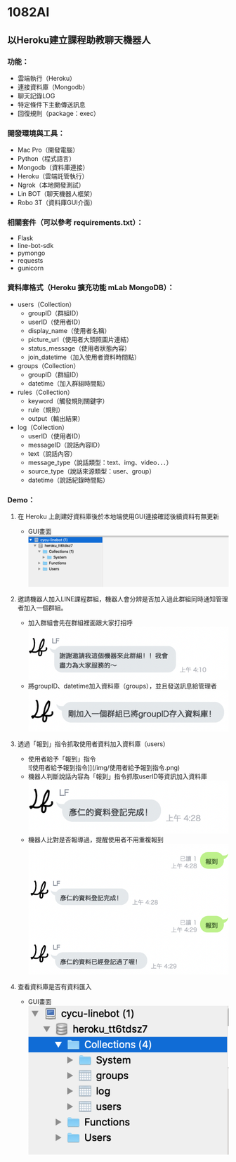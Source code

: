 # 1082AI
## 以Heroku建立課程助教聊天機器人

### 功能：
 - 雲端執行（Heroku）
 - 連接資料庫（Mongodb）
 - 聊天記錄LOG
 - 特定條件下主動傳送訊息
 - 回復規則（package：exec）

### 開發環境與工具：
 - Mac Pro（開發電腦）
 - Python（程式語言）
 - Mongodb（資料庫連接）
 - Heroku（雲端託管執行）
 - Ngrok（本地開發測試）
 - Lin BOT（聊天機器人框架）
 - Robo 3T（資料庫GUI介面）

### 相關套件（可以參考 requirements.txt）：
 - Flask
 - line-bot-sdk
 - pymongo
 - requests
 - gunicorn

### 資料庫格式（Heroku 擴充功能 mLab MongoDB）：
 - users（Collection）
    - groupID（群組ID）
    - userID（使用者ID）
    - display_name（使用者名稱）
    - picture_url（使用者大頭照圖片連結）
    - status_message（使用者狀態內容）
    - join_datetime（加入使用者資料時間點）
 - groups（Collection）
    - groupID（群組ID）
    - datetime（加入群組時間點）
 - rules（Collection）
    - keyword（觸發規則關鍵字）
    - rule（規則）
    - output（輸出結果）
 - log（Collection）
    - userID（使用者ID）
    - messageID（說話內容ID）
    - text（說話內容）
    - message_type（說話類型：text、img、video．．．）
    - source_type（說話來源類型：user、group）
    - datetime（說話紀錄時間點）

### Demo：
1. 在 Heroku 上創建好資料庫後於本地端使用GUI連接確認後續資料有無更新
    - GUI畫面  
    ![創建資料庫](/img/創建資料庫.png)

2. 邀請機器人加入LINE課程群組，機器人會分辨是否加入過此群組同時通知管理者加入一個群組。
     - 加入群組會先在群組裡面跟大家打招呼  
     ![加入群組打招呼](/img/加入群組打招呼.png)
     - 將groupID、datetime加入資料庫（groups），並且發送訊息給管理者  
     ![通知管理者加入群組](/img/通知管理者加入群組.png)

3. 透過「報到」指令抓取使用者資料加入資料庫（users）
     - 使用者給予「報到」指令  
     ![使用者給予報到指令]](/img/使用者給予報到指令.png)
     - 機器人判斷說話內容為「報到」指令抓取userID等資訊加入資料庫  
     ![機器人將使用者資料加入資料庫](/img/機器人將使用者資料加入資料庫.png)
     - 機器人比對是否報導過，提醒使用者不用重複報到  
     ![機器人提醒重複報到](/img/機器人提醒重複報到.png)

4. 查看資料庫是否有資料匯入
    - GUI畫面  
    ![資料庫更新](/img/資料庫更新.png)
